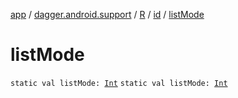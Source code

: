 [app](../../../index.md) / [dagger.android.support](../../index.md) / [R](../index.md) / [id](index.md) / [listMode](./list-mode.md)

# listMode

`static val listMode: `[`Int`](https://kotlinlang.org/api/latest/jvm/stdlib/kotlin/-int/index.html)
`static val listMode: `[`Int`](https://kotlinlang.org/api/latest/jvm/stdlib/kotlin/-int/index.html)